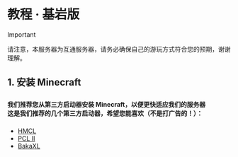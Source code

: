 # 教程 · 基岩版

> [!IMPORTANT]
> 请注意，本服务器为互通服务器，请务必确保自己的游玩方式符合您的预期，谢谢理解。

## 1. 安装 Minecraft
<div class="tip custom-block" style="padding-top: 8px">
<b>我们推荐您从第三方启动器安装 Minecraft，以便更快适应我们的服务器<br>
这是我们推荐的几个第三方启动器，希望您能喜欢（不是打广告的！）：
</b>
</div>

<div class="tip custom-block" style="padding-top: 8px">

- [HMCL](https://hmcl.huangyuhui.net/)
- [PCL II](https://afdian.net/a/LTCat)
- [BakaXL](https://www.bakaxl.com/)



</div>

